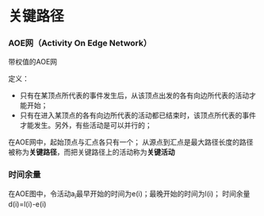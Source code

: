 # 关键路径

### AOE网（Activity On Edge Network）
带权值的AOE网

定义：
- 只有在某顶点所代表的事件发生后，从该顶点出发的各有向边所代表的活动才能开始；
- 只有在进入某顶点的各有向边所代表的活动都已结束时，该顶点所代表的事件才能发生。另外，有些活动是可以并行的；

在AOE网中，起始顶点与汇点各只有一个；
从源点到汇点是最大路径长度的路径被称为**关键路径**，而把关键路径上的活动称为**关键活动**


### 时间余量
在AOE图中，令活动a$_i$最早开始的时间为e(i)；最晚开始的时间为l(i)；
时间余量d(i)=l(i)-e(i)
<!--stackedit_data:
eyJoaXN0b3J5IjpbLTEwMTIxODY4ODcsMTY2NDY5OTY4OSwxNz
EwNDY1NzE3XX0=
-->